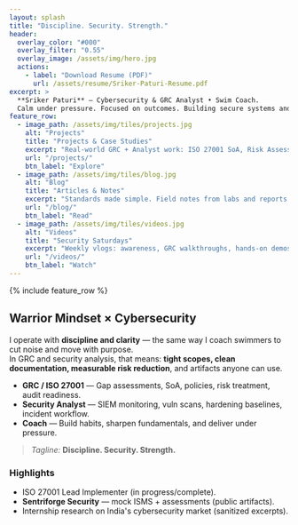 ```yaml
---
layout: splash
title: "Discipline. Security. Strength."
header:
  overlay_color: "#000"
  overlay_filter: "0.55"
  overlay_image: /assets/img/hero.jpg
  actions:
    - label: "Download Resume (PDF)"
      url: /assets/resume/Sriker-Paturi-Resume.pdf
excerpt: >
  **Sriker Paturi** — Cybersecurity & GRC Analyst • Swim Coach.  
  Calm under pressure. Focused on outcomes. Building secure systems and stronger athletes.
feature_row:
  - image_path: /assets/img/tiles/projects.jpg
    alt: "Projects"
    title: "Projects & Case Studies"
    excerpt: "Real-world GRC + Analyst work: ISO 27001 SoA, Risk Assessments, Homelab, Incident Playbooks."
    url: "/projects/"
    btn_label: "Explore"
  - image_path: /assets/img/tiles/blog.jpg
    alt: "Blog"
    title: "Articles & Notes"
    excerpt: "Standards made simple. Field notes from labs and reports."
    url: "/blog/"
    btn_label: "Read"
  - image_path: /assets/img/tiles/videos.jpg
    alt: "Videos"
    title: "Security Saturdays"
    excerpt: "Weekly vlogs: awareness, GRC walkthroughs, hands-on demos."
    url: "/videos/"
    btn_label: "Watch"
---
```


{% include feature_row %}

## Warrior Mindset × Cybersecurity

I operate with **discipline and clarity** — the same way I coach swimmers to cut noise and move with purpose.  
In GRC and security analysis, that means: **tight scopes, clean documentation, measurable risk reduction**, and artifacts anyone can use.

- **GRC / ISO 27001** — Gap assessments, SoA, policies, risk treatment, audit readiness.  
- **Security Analyst** — SIEM monitoring, vuln scans, hardening baselines, incident workflow.  
- **Coach** — Build habits, sharpen fundamentals, and deliver under pressure.

> *Tagline:* **Discipline. Security. Strength.**

### Highlights

- ISO 27001 Lead Implementer (in progress/complete).  
- **Sentriforge Security** — mock ISMS + assessments (public artifacts).  
- Internship research on India's cybersecurity market (sanitized excerpts).
